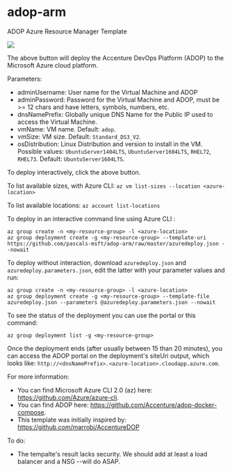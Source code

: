 # adop-arm
ADOP Azure Resource Manager Template

<a href="https://portal.azure.com/#create/Microsoft.Template/uri/https%3A%2F%2Fgithub.com%2Fpascals-msft%2Fadop-arm%2Fraw%2Fmaster%2Fazuredeploy.json" target="_blank"><img src="http://azuredeploy.net/deploybutton.png"/></a>

The above button will deploy the Accenture DevOps Platform (ADOP) to the Microsoft Azure cloud platform.

Parameters:

- adminUsername: User name for the Virtual Machine and ADOP
- adminPassword: Password for the Virtual Machine and ADOP, must be >= 12 chars and have letters, symbols, numbers, etc.
- dnsNamePrefix: Globally unique DNS Name for the Public IP used to access the Virtual Machine.
- vmName: VM name. Default: `adop`.
- vmSize: VM size. Default: `Standard_DS3_V2`.
- osDistribution: Linux Distribution and version to install in the VM. Possible values: `UbuntuServer1404LTS`, `UbuntuServer1604LTS`, `RHEL72`, `RHEL73`. Default: `UbuntuServer1604LTS`.

To deploy interactively, click the above button.

To list available sizes, with Azure CLI: `az vm list-sizes --location <azure-location>`

To list available locations: `az account list-locations`

To deploy in an interactive command line using Azure CLI :

```
az group create -n <my-resource-group> -l <azure-location>
az group deployment create -g <my-resource-group> --template-uri https://github.com/pascals-msft/adop-arm/raw/master/azuredeploy.json --nowait
```

To deploy without interaction, download `azuredeploy.json` and `azuredeploy.parameters.json`, edit the latter with your parameter values and run:

```
az group create -n <my-resource-group> -l <azure-location>
az group deployment create -g <my-resource-group> --template-file azuredeploy.json --parameters @azuredeploy.parameters.json --nowait
```


To see the status of the deployment you can use the portal or this command:
```
az group deployment list -g <my-resource-group>
```

Once the deployment ends (after usually between 15 than 20 minutes), you can access the ADOP portal on the deployment's siteUri output, which looks like: `http://<dnsNamePrefix>.<azure-location>.cloudapp.azure.com`.

For more information:

- You can find Microsoft Azure CLI 2.0 (az) here: https://github.com/Azure/azure-cli.
- You can find ADOP here: https://github.com/Accenture/adop-docker-compose.
- This template was initially inspired by: https://github.com/marrobi/AccentureDOP

To do:
- The tempalte's result lacks security. We should add at least a load balancer and a NSG --will do ASAP.
